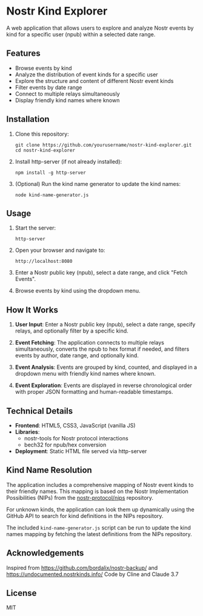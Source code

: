 # Nostr Kind Explorer

A web application that allows users to explore and analyze Nostr events by kind for a specific user (npub) within a selected date range.

## Features

- Browse events by kind
- Analyze the distribution of event kinds for a specific user
- Explore the structure and content of different Nostr event kinds
- Filter events by date range
- Connect to multiple relays simultaneously
- Display friendly kind names where known

## Installation

1. Clone this repository:
   ```
   git clone https://github.com/yourusername/nostr-kind-explorer.git
   cd nostr-kind-explorer
   ```

2. Install http-server (if not already installed):
   ```
   npm install -g http-server
   ```

3. (Optional) Run the kind name generator to update the kind names:
   ```
   node kind-name-generator.js
   ```

## Usage

1. Start the server:
   ```
   http-server
   ```

2. Open your browser and navigate to:
   ```
   http://localhost:8080
   ```

3. Enter a Nostr public key (npub), select a date range, and click "Fetch Events".

4. Browse events by kind using the dropdown menu.

## How It Works

1. **User Input**: Enter a Nostr public key (npub), select a date range, specify relays, and optionally filter by a specific kind.

2. **Event Fetching**: The application connects to multiple relays simultaneously, converts the npub to hex format if needed, and filters events by author, date range, and optionally kind.

3. **Event Analysis**: Events are grouped by kind, counted, and displayed in a dropdown menu with friendly kind names where known.

4. **Event Exploration**: Events are displayed in reverse chronological order with proper JSON formatting and human-readable timestamps.

## Technical Details

- **Frontend**: HTML5, CSS3, JavaScript (vanilla JS)
- **Libraries**: 
  - nostr-tools for Nostr protocol interactions
  - bech32 for npub/hex conversion
- **Deployment**: Static HTML file served via http-server

## Kind Name Resolution

The application includes a comprehensive mapping of Nostr event kinds to their friendly names. This mapping is based on the Nostr Implementation Possibilities (NIPs) from the [nostr-protocol/nips](https://github.com/nostr-protocol/nips) repository.

For unknown kinds, the application can look them up dynamically using the GitHub API to search for kind definitions in the NIPs repository.

The included `kind-name-generator.js` script can be run to update the kind names mapping by fetching the latest definitions from the NIPs repository.

## Acknowledgements

Inspired from https://github.com/bordalix/nostr-backup/ and https://undocumented.nostrkinds.info/
Code by Cline and Claude 3.7

## License

MIT
